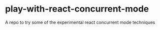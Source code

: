 # play-with-react-concurrent-mode
A repo to try some of the experimental react concurrent mode techniques 
